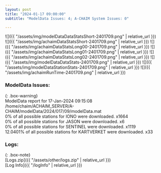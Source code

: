 ```yaml
---
layout: post
title: "2024-01-17 09:00:00"
subtitle: "ModelData Issues: 4; A-CHAIM System Issues: 0"

---
```


![]({{ "/assets/img/modelDataDataStatsShort-2401709.png" | relative_url }})
![]({{ "/assets/img/achaimDataStatsShort-2401709.png" | relative_url }})
![]({{ "/assets/img/achaimDataStatsLong00-2401709.png" | relative_url }})
![]({{ "/assets/img/achaimDataStatsLong01-2401709.png" | relative_url }})
![]({{ "/assets/img/achaimDataStatsLong02-2401709.png" | relative_url }})
![]({{ "/assets/img/modelDataDataStats-2401709.png" | relative_url }})
![]({{ "/assets/img/modelDataStationStats-2401709.png" | relative_url }})
![]({{ "/assets/img/achaimRunTime-2401709.png" | relative_url }})


### ModelData Issues:  
  
{: .box-warning}  
 ModelData report for 17-Jan-2024 09:15:08   
 /home/chaim/ACHAIM_SERVER/A-CHAIM/modelData/2024/017/09/modelData.mat   
 0% of all possible stations for IONO were downloaded. x1664   
 0% of all possible stations for JASON were downloaded. x6   
 0% of all possible stations for SENTINEL were downloaded. x1119   
 12.0401% of all possible stations for KARTVERKET were downloaded. x33   
  


### Logs:  
  
{: .box-note}  
[Logs.zip]({{ "/assets/other/logs.zip" | relative_url }})  
[Log Info]({{ "/logInfo" | relative_url }})  
